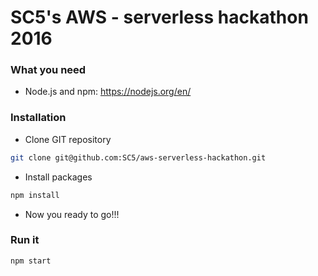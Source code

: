 # SC5's AWS - serverless hackathon 2016

### What you need
* Node.js and npm: https://nodejs.org/en/


### Installation
 * Clone GIT repository
```bash
git clone git@github.com:SC5/aws-serverless-hackathon.git
```
 * Install packages
```bash
npm install
```
 * Now you ready to go!!!

### Run it
```bash
npm start
```
